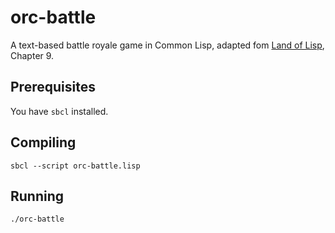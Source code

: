 # orc-battle
A text-based battle royale game in Common Lisp, adapted fom [Land of Lisp](http://landoflisp.com/), Chapter 9.

## Prerequisites

You have `sbcl` installed.

## Compiling

```
sbcl --script orc-battle.lisp
```

## Running

```
./orc-battle
```
